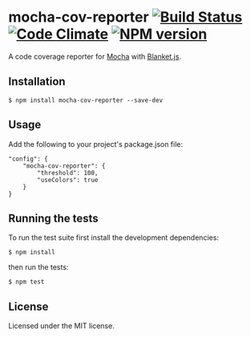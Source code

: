 # mocha-cov-reporter [![Build Status](https://travis-ci.org/clebert/mocha-cov-reporter.png?branch=master)](https://travis-ci.org/clebert/mocha-cov-reporter) [![Code Climate](https://codeclimate.com/github/clebert/mocha-cov-reporter.png)](https://codeclimate.com/github/clebert/mocha-cov-reporter) [![NPM version](https://badge.fury.io/js/mocha-cov-reporter.png)](http://badge.fury.io/js/mocha-cov-reporter)

A code coverage reporter for [Mocha](http://visionmedia.github.io/mocha/) with [Blanket.js](http://blanketjs.org).

## Installation

    $ npm install mocha-cov-reporter --save-dev

## Usage

Add the following to your project's package.json file:

    "config": {
        "mocha-cov-reporter": {
            "threshold": 100,
            "useColors": true
        }
    }

## Running the tests

To run the test suite first install the development dependencies:

    $ npm install

then run the tests:

    $ npm test

## License

Licensed under the MIT license.
